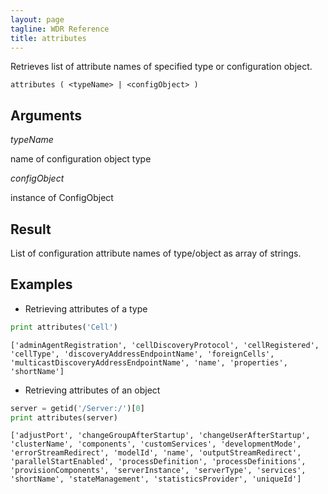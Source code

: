 ```yaml
---
layout: page
tagline: WDR Reference
title: attributes
---
```


Retrieves list of attribute names of specified type or configuration object.

    attributes ( <typeName> | <configObject> )

## Arguments

_typeName_

name of configuration object type

_configObject_

instance of ConfigObject

## Result

List of configuration attribute names of type/object as array of strings.

## Examples

* Retrieving attributes of a type

```python
print attributes('Cell')
```

    ['adminAgentRegistration', 'cellDiscoveryProtocol', 'cellRegistered', 'cellType', 'discoveryAddressEndpointName', 'foreignCells', 'multicastDiscoveryAddressEndpointName', 'name', 'properties', 'shortName']

* Retrieving attributes of an object

```python
server = getid('/Server:/')[0]
print attributes(server)
```

    ['adjustPort', 'changeGroupAfterStartup', 'changeUserAfterStartup', 'clusterName', 'components', 'customServices', 'developmentMode', 'errorStreamRedirect', 'modelId', 'name', 'outputStreamRedirect', 'parallelStartEnabled', 'processDefinition', 'processDefinitions', 'provisionComponents', 'serverInstance', 'serverType', 'services', 'shortName', 'stateManagement', 'statisticsProvider', 'uniqueId']
